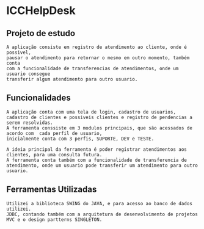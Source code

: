 # ICCHelpDesk

## Projeto de estudo
    A aplicação consiste em registro de atendimento ao cliente, onde é possivel,
    pausar o atendimento para retornar o mesmo em outro momento, também conta
    com a funcionalidade de transferencias de atendimentos, onde um usuario consegue 
    transferir algum atendimento para outro usuario.

## Funcionalidades 
    A aplicação conta com uma tela de login, cadastro de usuarios, cadastro de clientes e possiveis clientes e registro de pendencias a serem resolvidas.
    A ferramenta conssiste em 3 modulos principais, que são acessados de acordo com  cada perfil de usuario,
    inicialmente conta com 3 perfis, SUPORTE, DEV e TESTE.

    A ideia principal da ferramenta é poder registrar atendimentos aos clientes, para uma consulta futura.
    A ferramenta conta também com a funcionalidade de transferencia de atendimento, onde um usuario pode transferir um atendimento para outro usuario.

## Ferramentas Utilizadas

    Utilizei a biblioteca SWING do JAVA, e para acesso ao banco de dados utilizei.
    JDBC, contando também com a arquitetura de desenvolvimento de projetos MVC e o design partterns SINGLETON.


